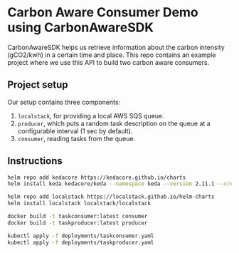 # Carbon Aware Consumer Demo using CarbonAwareSDK
CarbonAwareSDK helps us retrieve information about the carbon intensity (gCO2/kwh) in a certain time and place.
This repo contains an example project where we use this API to build two carbon aware consumers.

## Project setup

Our setup contains three components:

1. `localstack`, for providing a local AWS SQS queue.
2. `producer`, which puts a random task description on the queue at a configurable interval (1 sec by default).
3. `consumer`, reading tasks from the queue.

## Instructions

```bash
helm repo add kedacore https://kedacore.github.io/charts
helm install keda kedacore/keda --namespace keda --version 2.11.1 --create-namespace

helm repo add localstack https://localstack.github.io/helm-charts
helm install localstack localstack/localstack
```

```bash
docker build -t taskconsumer:latest consumer
docker build -t taskproducer:latest producer

kubectl apply -f deployments/taskconsumer.yaml
kubectl apply -f deployments/taskproducer.yaml
```